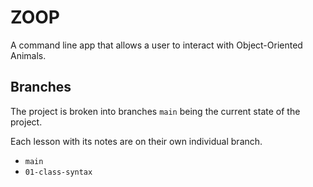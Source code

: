 # ZOOP

A command line app that allows a user to interact with Object-Oriented Animals.

## Branches

The project is broken into branches `main` being the current state of the project. 

Each lesson with its notes are on their own individual branch.

- `main` 
- `01-class-syntax`